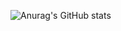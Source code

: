 ![Anurag's GitHub stats](https://github-readme-stats.vercel.app/api?username=Hosinging&show_icons=true&theme=yeblu)
<!---
Hosinging/Hosinging is a ✨ special ✨ repository because its `README.md` (this file) appears on your GitHub profile.
You can click the Preview link to take a look at your changes.
--->
